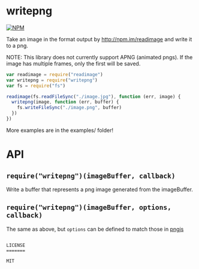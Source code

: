 writepng
=====

[![NPM](https://nodei.co/npm/writepng.png)](https://nodei.co/npm/writepng/)

Take an image in the format output by http://npm.im/readimage and write it to a png.

NOTE: This library does not currently support APNG (animated pngs). If the image has multiple frames, only the first will be saved. 

```javascript
var readimage = require("readimage")
var writepng = require("writepng")
var fs = require("fs")

readimage(fs.readFileSync("./image.jpg"), function (err, image) {
  writepng(image, function (err, buffer) {
    fs.writeFileSync("./image.png", buffer)
  })
})

```

More examples are in the examples/ folder!

API
===

`require("writepng")(imageBuffer, callback)`
---

Write a buffer that represents a png image generated from the imageBuffer.

`require("writepng")(imageBuffer, options, callback)`
---

The same as above, but `options` can be defined to match those in [pngjs](http://npm.im/pngjs)
```

LICENSE
=======

MIT
